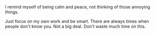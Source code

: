 
I remind myself of being calm and peace, not thinking of those annoying things. 

Just focus on my own work and be smart. There are always times when people don't know you. Not a big deal. Don't waste much time on this.